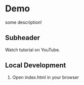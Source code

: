 # Demo

some description!

## Subheader

Watch tutorial on YouTube.

## Local Development

1. Open index.html in your browser
